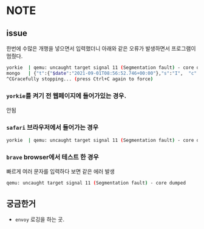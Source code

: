 # NOTE

## issue

한번에 수많은 개행을 넣으면서 입력했더니 아래와 같은 오류가 발생하면서 프로그램이 멈췄다.

```bash
yorkie  | qemu: uncaught target signal 11 (Segmentation fault) - core dumped
mongo   | {"t":{"$date":"2021-09-01T08:56:52.746+00:00"},"s":"I",  "c":"STORAGE",  "id":22430,   "ctx":"Checkpointer","msg":"WiredTiger message","attr":{"message":"[1630486612:746045][1:0xffff8758fd00], WT_SESSION.checkpoint: [WT_VERB_CHECKPOINT_PROGRESS] saving checkpoint snapshot min: 194, snapshot max: 194 snapshot count: 0, oldest timestamp: (0, 0) , meta checkpoint timestamp: (0, 0) base write gen: 1"}}
^CGracefully stopping... (press Ctrl+C again to force)
```

### `yorkie`를 켜기 전 웹페이지에 들어가있는 경우.
안됨

### `safari` 브라우저에서 들어가는 경우

```sh
yorkie  | qemu: uncaught target signal 11 (Segmentation fault) - core dumped
```

### `brave` browser에서 테스트 한 경우
빠르게 여러 문자를 입력하다 보면 같은 에러 발생

```sh
qemu: uncaught target signal 11 (Segmentation fault) - core dumped
```

## 궁금한거

- `envoy` 로깅을 하는 곳.